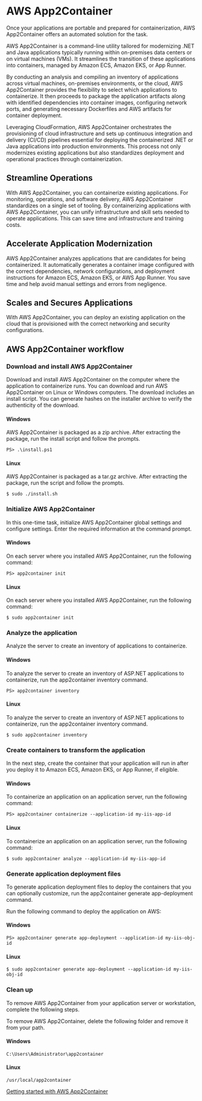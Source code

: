 # AWS App2Container

Once your applications are portable and prepared for containerization, AWS App2Container offers an automated solution for the task.

AWS App2Container is a command-line utility tailored for modernizing .NET and Java applications typically running within on-premises data centers or on virtual machines (VMs). It streamlines the transition of these applications into containers, managed by Amazon ECS, Amazon EKS, or App Runner.

By conducting an analysis and compiling an inventory of applications across virtual machines, on-premises environments, or the cloud, AWS App2Container provides the flexibility to select which applications to containerize. It then proceeds to package the application artifacts along with identified dependencies into container images, configuring network ports, and generating necessary Dockerfiles and AWS artifacts for container deployment.

Leveraging CloudFormation, AWS App2Container orchestrates the provisioning of cloud infrastructure and sets up continuous integration and delivery (CI/CD) pipelines essential for deploying the containerized .NET or Java applications into production environments. This process not only modernizes existing applications but also standardizes deployment and operational practices through containerization.

## Streamline Operations

With AWS App2Container, you can containerize existing applications. For monitoring, operations, and software delivery, AWS App2Container standardizes on a single set of tooling. By containerizing applications with AWS App2Container, you can unify infrastructure and skill sets needed to operate applications. This can save time and infrastructure and training costs.

## Accelerate Application Modernization

AWS App2Container analyzes applications that are candidates for being containerized. It automatically generates a container image configured with the correct dependencies, network configurations, and deployment instructions for Amazon ECS, Amazon EKS, or AWS App Runner. You save time and help avoid manual settings and errors from negligence.

## Scales and Secures Applications

With AWS App2Container, you can deploy an existing application on the cloud that is provisioned with the correct networking and security configurations.


## AWS App2Container workflow

### Download and install AWS App2Container

Download and install AWS App2Container on the computer where the application to containerize runs. You can download and run AWS App2Container on Linux or Windows computers. The download includes an install script. You can generate hashes on the installer archive to verify the authenticity of the download. 

#### Windows

AWS App2Container is packaged as a zip archive. After extracting the package, run the install script and follow the prompts.

`PS> .\install.ps1`

#### Linux

AWS App2Container is packaged as a tar.gz archive. After extracting the package, run the script and follow the prompts.

`$ sudo ./install.sh`

### Initialize AWS App2Container

In this one-time task, initialize AWS App2Container global settings and configure settings. Enter the required information at the command prompt. 

#### Windows

On each server where you installed AWS App2Container, run the following command:

`PS> app2container init`

#### Linux

On each server where you installed AWS App2Container, run the following command:

`$ sudo app2container init`

### Analyze the application

Analyze the server to create an inventory of applications to containerize.

#### Windows

To analyze the server to create an inventory of ASP.NET applications to containerize, run the app2container inventory command.

`PS> app2container inventory`

#### Linux

To analyze the server to create an inventory of ASP.NET applications to containerize, run the app2container inventory command.

`$ sudo app2container inventory`

### Create containers to transform the application

In the next step, create the container that your application will run in after you deploy it to Amazon ECS, Amazon EKS, or App Runner, if eligible.

#### Windows

To containerize an application on an application server, run the following command:

`PS> app2container containerize --application-id my-iis-app-id`

#### Linux

To containerize an application on an application server, run the following command:

`$ sudo app2container analyze --application-id my-iis-app-id`

### Generate application deployment files

To generate application deployment files to deploy the containers that you can optionally customize, run the app2container generate app-deployment command. 

Run the following command to deploy the application on AWS:

#### Windows

`PS> app2container generate app-deployment --application-id my-iis-obj-id`

#### Linux

`$ sudo app2container generate app-deployment --application-id my-iis-obj-id`

### Clean up

To remove AWS App2Container from your application server or workstation, complete the following steps.

To remove AWS App2Container, delete the following folder and remove it from your path.

#### Windows

`C:\Users\Administrator\app2container`

#### Linux

`/usr/local/app2container`


[Getting started with AWS App2Container](https://docs.aws.amazon.com/app2container/latest/UserGuide/start-intro.html)
